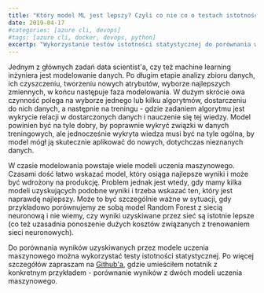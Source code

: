 ```yaml
---
title: "Który model ML jest lepszy? Czyli co nie co o testach istotności statystycznej."
date: 2019-04-17
#categories: [azure cli, devops]
#tags: [azure cli, docker, devops, python]
excertp: "Wykorzystanie testów istotności statystycznej do porównania wyników modeli uczenia maszynowego."
---
```


Jednym z głównych zadań data scientist'a, czy też machine learning inżyniera jest modelowanie danych. Po długim etapie analizy zbioru danych, ich czyszczeniu, tworzeniu nowych atrybutów, wyborze najlepszych zmiennych, w końcu następuje faza modelowania. W dużym skrócie owa czynność polega na wyborze jednego lub kilku algorytmów, dostarczeniu do nich danych, a następnie na treningu - gdzie zadaniem algorytmu jest wykrycie relacji w dostarczonych danych i nauczenie się tej wiedzy. Model powinien być na tyle dobry, by poprawnie wykryć związki w danych treningowych, ale jednocześnie wykryta wiedza musi być na tyle ogólna, by model mógł ją skutecznie aplikować do nowych, dotychczas nieznanych danych.

W czasie modelowania powstaje wiele modeli uczenia maszynowego. Czasami dość łatwo wskazać model, który osiąga najlepsze wyniki i może być wdrożony na produkcję. Problem jednak jest wtedy, gdy mamy kilka modeli uzyskujących podobne wyniki i trzeba wskazać ten, który jest naprawdę najlepszy. Może to być szczególnie ważne w sytuacji, gdy przykładowo porównujemy ze sobą model Random Forest z siecią neuronową i nie wiemy, czy wyniki uzyskiwane przez sieć są istotnie lepsze (co też uzasadnia ponoszenie dużych kosztów związanych z trenowaniem sieci neuronowych).

Do porównania wyników uzyskiwanych przez modele uczenia maszynowego można wykorzystać testy istotności statystycznej. Po więcej szczegółów zapraszam na [Github'a](https://github.com/mariuszrokita/statistics/blob/master/notebooks/statistical-significance-tests-to-compare-ml-models.ipynb), gdzie umieściłem notatnik z konkretnym przykładem - porównanie wyników z dwóch modeli uczenia maszynowego.
